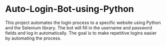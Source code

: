 # Auto-Login-Bot-using-Python
This project automates the login process to a specific website using Python and the Selenium library. The bot will fill in the username and password fields and log in automatically. The goal is to make repetitive logins easier by automating the process.
